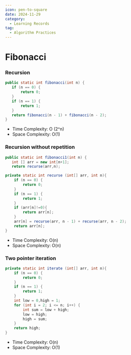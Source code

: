 ```yaml
---
icon: pen-to-square
date: 2024-11-29
category:
  - Learning Records
tag:
  - Algorithm Practices
---
```


# Fibonacci

### Recursion

```java 
public static int fibonacci(int n) {
   if (n == 0) {
       return 0;
   }
   if (n == 1) {
       return 1;
   }
   return fibonacci(n - 1) + fibonacci(n - 2);
}
```
- Time Complexity: O (2^n)
- Space Complexity: O(1)


### Recursion without repetition
```java 
public static int fibonacci1(int n) {
   int [] arr = new int[n+1];
   return recurse(arr,n);

private static int recurse (int[] arr, int n){
    if (n == 0) {
        return 0;
    }
    if (n == 1) {
        return 1;
    }
    if (arr[n]!=0){
        return arr[n];
    }
    arr[n] = recurse(arr, n - 1) + recurse(arr, n - 2);
    return arr[n];
}
```
- Time Complexity: O(n) 
- Space Complexity: O(n)

### Two pointer iteration
```java 
private static int iterate (int[] arr, int n){
    if (n == 0) {
        return 0;
    }
    if (n == 1) {
        return 1;
    }
    int low = 0,high = 1;
    for (int i = 2; i <= n; i++) {
        int sum = low + high;
        low = high;
        high = sum;
    }
    return high;
}
```
- Time Complexity: O(n)
- Space Complexity: O(1)



